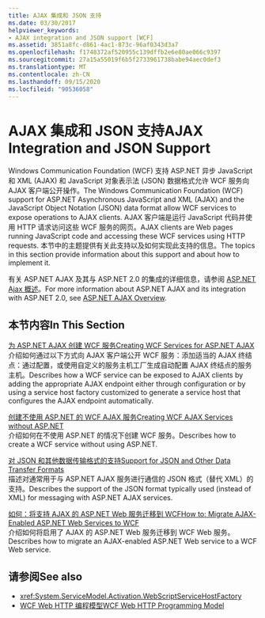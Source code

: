 ```yaml
---
title: AJAX 集成和 JSON 支持
ms.date: 03/30/2017
helpviewer_keywords:
- AJAX integration and JSON support [WCF]
ms.assetid: 3851a8fc-d861-4ac1-873c-96af0343d3a7
ms.openlocfilehash: f1748372af520955c139dffb2e6e80ae066c9397
ms.sourcegitcommit: 27a15a55019f6b5f2733961738babe94aec0def3
ms.translationtype: MT
ms.contentlocale: zh-CN
ms.lasthandoff: 09/15/2020
ms.locfileid: "90536058"
---
```

# <a name="ajax-integration-and-json-support"></a><span data-ttu-id="7de3d-102">AJAX 集成和 JSON 支持</span><span class="sxs-lookup"><span data-stu-id="7de3d-102">AJAX Integration and JSON Support</span></span>
<span data-ttu-id="7de3d-103">Windows Communication Foundation (WCF) 支持 ASP.NET 异步 JavaScript 和 XML (AJAX) 和 JavaScript 对象表示法 (JSON) 数据格式允许 WCF 服务向 AJAX 客户端公开操作。</span><span class="sxs-lookup"><span data-stu-id="7de3d-103">The Windows Communication Foundation (WCF) support for ASP.NET Asynchronous JavaScript and XML (AJAX) and the JavaScript Object Notation (JSON) data format allow WCF services to expose operations to AJAX clients.</span></span> <span data-ttu-id="7de3d-104">AJAX 客户端是运行 JavaScript 代码并使用 HTTP 请求访问这些 WCF 服务的网页。</span><span class="sxs-lookup"><span data-stu-id="7de3d-104">AJAX clients are Web pages running JavaScript code and accessing these WCF services using HTTP requests.</span></span> <span data-ttu-id="7de3d-105">本节中的主题提供有关此支持以及如何实现此支持的信息。</span><span class="sxs-lookup"><span data-stu-id="7de3d-105">The topics in this section provide information about this support and about how to implement it.</span></span>  
  
 <span data-ttu-id="7de3d-106">有关 ASP.NET AJAX 及其与 ASP.NET 2.0 的集成的详细信息，请参阅 [ASP.NET Ajax 概述](/previous-versions/aspnet/bb398874(v=vs.100))。</span><span class="sxs-lookup"><span data-stu-id="7de3d-106">For more information about ASP.NET AJAX and its integration with ASP.NET 2.0, see [ASP.NET AJAX Overview](/previous-versions/aspnet/bb398874(v=vs.100)).</span></span>  
  
## <a name="in-this-section"></a><span data-ttu-id="7de3d-107">本节内容</span><span class="sxs-lookup"><span data-stu-id="7de3d-107">In This Section</span></span>  
 [<span data-ttu-id="7de3d-108">为 ASP.NET AJAX 创建 WCF 服务</span><span class="sxs-lookup"><span data-stu-id="7de3d-108">Creating WCF Services for ASP.NET AJAX</span></span>](creating-wcf-services-for-aspnet-ajax.md)  
 <span data-ttu-id="7de3d-109">介绍如何通过以下方式向 AJAX 客户端公开 WCF 服务：添加适当的 AJAX 终结点：通过配置，或使用自定义的服务主机工厂生成自动配置 AJAX 终结点的服务主机。</span><span class="sxs-lookup"><span data-stu-id="7de3d-109">Describes how a WCF service can be exposed to AJAX clients by adding the appropriate AJAX endpoint either through configuration or by using a service host factory customized to generate a service host that configures the AJAX endpoint automatically.</span></span>  
  
 [<span data-ttu-id="7de3d-110">创建不使用 ASP.NET 的 WCF AJAX 服务</span><span class="sxs-lookup"><span data-stu-id="7de3d-110">Creating WCF AJAX Services without ASP.NET</span></span>](creating-wcf-ajax-services-without-aspnet.md)  
 <span data-ttu-id="7de3d-111">介绍如何在不使用 ASP.NET 的情况下创建 WCF 服务。</span><span class="sxs-lookup"><span data-stu-id="7de3d-111">Describes how to create a WCF service without using ASP.NET.</span></span>  
  
 [<span data-ttu-id="7de3d-112">对 JSON 和其他数据传输格式的支持</span><span class="sxs-lookup"><span data-stu-id="7de3d-112">Support for JSON and Other Data Transfer Formats</span></span>](support-for-json-and-other-data-transfer-formats.md)  
 <span data-ttu-id="7de3d-113">描述对通常用于与 ASP.NET AJAX 服务进行通信的 JSON 格式（替代 XML）的支持。</span><span class="sxs-lookup"><span data-stu-id="7de3d-113">Describes the support of the JSON format typically used (instead of XML) for messaging with ASP.NET AJAX services.</span></span>  
  
 [<span data-ttu-id="7de3d-114">如何：将支持 AJAX 的 ASP.NET Web 服务迁移到 WCF</span><span class="sxs-lookup"><span data-stu-id="7de3d-114">How to: Migrate AJAX-Enabled ASP.NET Web Services to WCF</span></span>](how-to-migrate-ajax-enabled-aspnet-web-services-to-wcf.md)  
 <span data-ttu-id="7de3d-115">介绍如何将启用了 AJAX 的 ASP.NET Web 服务迁移到 WCF Web 服务。</span><span class="sxs-lookup"><span data-stu-id="7de3d-115">Describes how to migrate an AJAX-enabled ASP.NET Web service to a WCF Web service.</span></span>  
  
## <a name="see-also"></a><span data-ttu-id="7de3d-116">请参阅</span><span class="sxs-lookup"><span data-stu-id="7de3d-116">See also</span></span>

- <xref:System.ServiceModel.Activation.WebScriptServiceHostFactory>
- [<span data-ttu-id="7de3d-117">WCF Web HTTP 编程模型</span><span class="sxs-lookup"><span data-stu-id="7de3d-117">WCF Web HTTP Programming Model</span></span>](wcf-web-http-programming-model.md)
